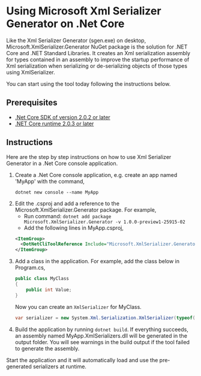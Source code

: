  # Using Microsoft Xml Serializer Generator on .Net Core

Like the Xml Serializer Generator (sgen.exe) on desktop, Microsoft.XmlSerializer.Generator NuGet package is the solution for .NET Core and .NET Standard Libraries. It creates an Xml serialization assembly for types contained in an assembly to improve the startup performance of Xml serialization when serializing or de-serializing objects of those types using XmlSerializer. 

You can start using the tool today following the instructions below. 

## Prerequisites

* [.Net Core SDK of version 2.0.2 or later](https://www.microsoft.com/net/download/windows)
* [.NET Core runtime 2.0.3 or later](https://github.com/dotnet/core/blob/master/release-notes/download-archives/2.0.3.md)
  
## Instructions

Here are the step by step instructions on how to use Xml Serializer Generator in a .Net Core console application.

1. Create a .Net Core console application, e.g. create an app named 'MyApp' with the command,
    ```
    dotnet new console --name MyApp
    ```
2. Edit the .csproj and add a reference to the Microsoft.XmlSerializer.Generator package. For example,
    * Run command: `dotnet add package Microsoft.XmlSerializer.Generator -v 1.0.0-preview1-25915-02`
    * Add the following lines in MyApp.csproj,
    ```xml
    <ItemGroup>
      <DotNetCliToolReference Include="Microsoft.XmlSerializer.Generator" Version="1.0.0-preview1-25915-02" />
    </ItemGroup>
    ```
3. Add a class in the application. For example, add the class below in Program.cs,
    ```c#
    public class MyClass
    {
        public int Value;
    }
    ```    
    Now you can create an `XmlSerializer` for MyClass.    
    ```c#
    var serializer = new System.Xml.Serialization.XmlSerializer(typeof(MyClass));
    ```    
4. Build the application by running `dotnet build`. If everything succeeds, an assembly named MyApp.XmlSerializers.dll will be generated    in the output folder. You will see warnings in the build output if the tool failed to generate the assembly.

Start the application and it will automatically load and use the pre-generated serializers at runtime.
